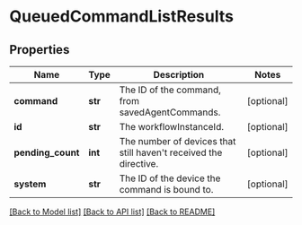# QueuedCommandListResults

## Properties
Name | Type | Description | Notes
------------ | ------------- | ------------- | -------------
**command** | **str** | The ID of the command, from savedAgentCommands. | [optional] 
**id** | **str** | The workflowInstanceId. | [optional] 
**pending_count** | **int** | The number of devices that still haven&#x27;t received the directive. | [optional] 
**system** | **str** | The ID of the device the command is bound to. | [optional] 

[[Back to Model list]](../README.md#documentation-for-models) [[Back to API list]](../README.md#documentation-for-api-endpoints) [[Back to README]](../README.md)

